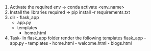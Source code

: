 1. Activate the required env -> conda activate <env_name>
2. Install the libraries required -> pip install -r requirements.txt
3. dir - flask_app
      - app.py
      - templates
        - home.html
4. Task- In flask_app folder render the following templates
          flask_app
             - app.py
             - templates
                 - home.html
                 - welcome.html
                 - blogs.html        


